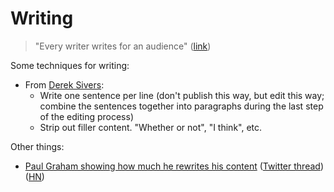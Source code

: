 # Writing

> "Every writer writes for an audience"
> ([link](https://youtu.be/aRln8atkNaY?t=212))

Some techniques for writing:
- From [Derek Sivers](https://sive.rs/1s):
  - Write one sentence per line (don't publish this way, but edit this way;
    combine the sentences together into paragraphs during the last step of the
    editing process)
  - Strip out filler content. "Whether or not", "I think", etc.

Other things:
- [Paul Graham showing how much he rewrites his
  content](https://byronm.com/13sentences.html) ([Twitter
  thread](https://twitter.com/paulg/status/1571774245214244864))
  ([HN](https://news.ycombinator.com/item?id=32895672))
